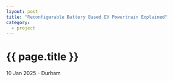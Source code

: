 ```yaml
---
layout: post
title: "Reconfigurable Battery Based EV Powertrain Explained"
category: 
  - project
---
```


{{ page.title }}
================

<p class="meta">10 Jan 2025 - Durham</p>

<p style="color: gray; font-size: smaller;"> </p>
